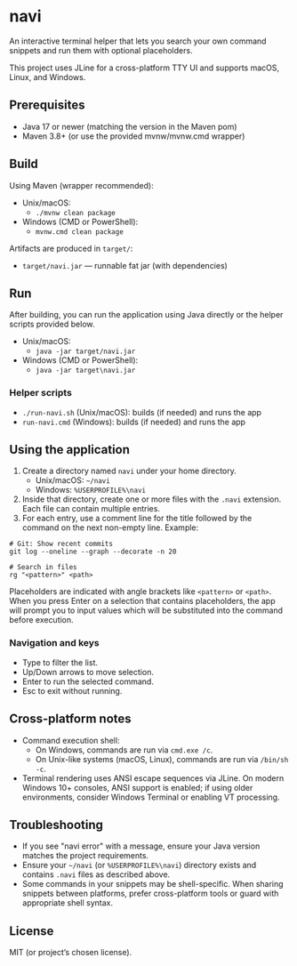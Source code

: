 # navi

An interactive terminal helper that lets you search your own command snippets and run them with optional placeholders.

This project uses JLine for a cross-platform TTY UI and supports macOS, Linux, and Windows.

## Prerequisites
- Java 17 or newer (matching the version in the Maven pom)
- Maven 3.8+ (or use the provided mvnw/mvnw.cmd wrapper)

## Build
Using Maven (wrapper recommended):

- Unix/macOS:
  - `./mvnw clean package`
- Windows (CMD or PowerShell):
  - `mvnw.cmd clean package`

Artifacts are produced in `target/`:
- `target/navi.jar` — runnable fat jar (with dependencies)

## Run
After building, you can run the application using Java directly or the helper scripts provided below.

- Unix/macOS:
  - `java -jar target/navi.jar`
- Windows (CMD or PowerShell):
  - `java -jar target\navi.jar`

### Helper scripts
- `./run-navi.sh` (Unix/macOS): builds (if needed) and runs the app
- `run-navi.cmd` (Windows): builds (if needed) and runs the app

## Using the application
1. Create a directory named `navi` under your home directory.
   - Unix/macOS: `~/navi`
   - Windows: `%USERPROFILE%\navi`
2. Inside that directory, create one or more files with the `.navi` extension. Each file can contain multiple entries.
3. For each entry, use a comment line for the title followed by the command on the next non-empty line. Example:

```
# Git: Show recent commits
git log --oneline --graph --decorate -n 20

# Search in files
rg "<pattern>" <path>
```

Placeholders are indicated with angle brackets like `<pattern>` or `<path>`. When you press Enter on a selection that contains placeholders, the app will prompt you to input values which will be substituted into the command before execution.

### Navigation and keys
- Type to filter the list.
- Up/Down arrows to move selection.
- Enter to run the selected command.
- Esc to exit without running.

## Cross-platform notes
- Command execution shell:
  - On Windows, commands are run via `cmd.exe /c`.
  - On Unix-like systems (macOS, Linux), commands are run via `/bin/sh -c`.
- Terminal rendering uses ANSI escape sequences via JLine. On modern Windows 10+ consoles, ANSI support is enabled; if using older environments, consider Windows Terminal or enabling VT processing.

## Troubleshooting
- If you see "navi error" with a message, ensure your Java version matches the project requirements.
- Ensure your `~/navi` (or `%USERPROFILE%\navi`) directory exists and contains `.navi` files as described above.
- Some commands in your snippets may be shell-specific. When sharing snippets between platforms, prefer cross-platform tools or guard with appropriate shell syntax.

## License
MIT (or project’s chosen license).
